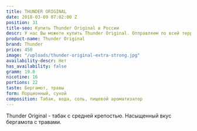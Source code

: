 ```yaml
---
title: THUNDER ORIGINAL
date: 2018-03-09 07:02:00 Z
position: 31
title-seo: Купить Thunder Original в России
descr: У нас Вы можете купить Thunder Original. Отправляем по всей территории России.
product-name: Thunder Original
brand: Thunder
price: 450
image: "/uploads/thunder-original-extra-strong.jpg"
availability-descr: Нет
has_availability: false
gramm: 19.8
nicotine: 16
portions: 22
taste: Бергамот, травы
form: Порционный, сухой
composition: Табак, вода, соль, пищевой ароматизатор
---
```


Thunder Original - табак с средней крепостью. Насыщенный вкус бергамота с травами.